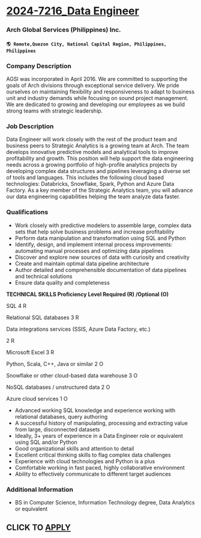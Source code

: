 # [2024-7216_Data Engineer](https://www.remotewlb.com/apply/2024-7216-data-engineer)  
### Arch Global Services (Philippines) Inc.  
#### `🌎 Remote,Quezon City, National Capital Region, Philippines, Philippines`  

### **Company Description**

AGSI was incorporated in April 2016. We are committed to supporting the goals of Arch divisions through exceptional service delivery. We pride ourselves on maintaining flexibility and responsiveness to adapt to business unit and industry demands while focusing on sound project management. We are dedicated to growing and developing our employees as we build strong teams with strategic leadership.

###  **Job Description**

Data Engineer will work closely with the rest of the product team and business peers to Strategic Analytics is a growing team at Arch. The team develops innovative predictive models and analytical tools to improve profitability and growth. This position will help support the data engineering needs across a growing portfolio of high-profile analytics projects by developing complex data structures and pipelines leveraging a diverse set of tools and languages. This includes the following cloud based technologies: Databricks, Snowflake, Spark, Python and Azure Data Factory. As a key member of the Strategic Analytics team, you will advance our data engineering capabilities helping the team analyze data faster.

### **Qualifications**

  * Work closely with predictive modelers to assemble large, complex data sets that help solve business problems and increase profitability
  * Perform data manipulation and transformation using SQL and Python
  * Identify, design, and implement internal process improvements: automating manual processes and optimizing data pipelines
  * Discover and explore new sources of data with curiosity and creativity
  * Create and maintain optimal data pipeline architecture
  * Author detailed and comprehensible documentation of data pipelines and technical solutions
  * Ensure data quality and completeness

**TECHNICAL SKILLS Proficiency Level Required (R) /Optional (O)**

SQL 4 R

Relational SQL databases 3 R

Data integrations services (SSIS, Azure Data Factory, etc.)

2 R

Microsoft Excel 3 R

Python, Scala, C++, Java or similar 2 O

Snowflake or other cloud-based data warehouse 3 O

NoSQL databases / unstructured data 2 O

Azure cloud services 1 O

  * Advanced working SQL knowledge and experience working with relational databases, query authoring
  * A successful history of manipulating, processing and extracting value from large, disconnected datasets
  * Ideally, 3+ years of experience in a Data Engineer role or equivalent using SQL and/or Python
  * Good organizational skills and attention to detail
  * Excellent critical thinking skills to flag complex data challenges
  * Experience with cloud technologies and Python is a plus
  * Comfortable working in fast paced, highly collaborative environment
  * Ability to effectively communicate to different target audiences

###  **Additional Information**

  * BS in Computer Science, Information Technology degree, Data Analytics or equivalent

  
## CLICK TO [APPLY](https://www.remotewlb.com/apply/2024-7216-data-engineer)

